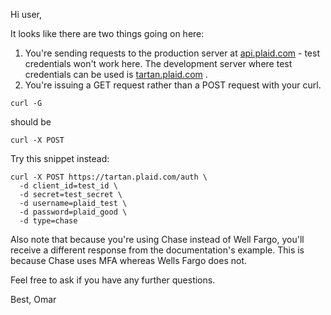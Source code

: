 Hi user,

It looks like there are two things going on here:

1. You're sending requests to the production server at [api.plaid.com](https://api.plaid.com) - test credentials won't work here. The development server where test credentials can be used is [tartan.plaid.com](https://tartan.plaid.com) .
2. You're issuing a GET request rather than a POST request with your curl.
```
curl -G
```
should be
```
curl -X POST
```

Try this snippet instead:
```
curl -X POST https://tartan.plaid.com/auth \
  -d client_id=test_id \
  -d secret=test_secret \
  -d username=plaid_test \
  -d password=plaid_good \
  -d type=chase
```
Also note that because you're using Chase instead of Well Fargo, you'll receive a different response from the documentation's example. This is because Chase uses MFA whereas Wells Fargo does not.

Feel free to ask if you have any further questions.

Best, 
Omar
